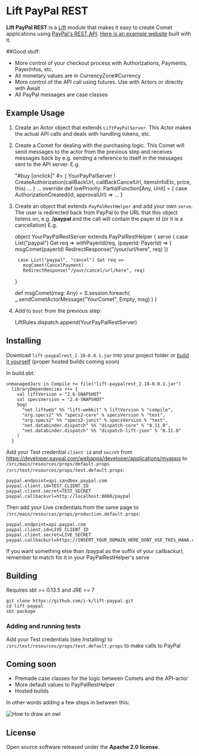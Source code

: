 # Lift PayPal REST

**Lift PayPal REST** is a [Lift](http://github.com/lift) module that makes it easy to create Comet applications using [PayPal's REST API](https://developer.paypal.com/webapps/developer/docs/api/).
[Here is an example website](https://easyethiopia.com) built with it.

##Good stuff:

* More control of your checkout process with Authorizations, Payments, PayerInfos, etc.
* All monetary values are in CurrencyZone#Currency
* More control of the API call using futures. Use with Actors or directly with Await
* All PayPal messages are case classes

## Example Usage
  1. Create an Actor object that extends `LiftPayPalServer`.
  This Actor makes the actual API calls and deals with handling tokens, etc.
  2. Create a Comet for dealing with the purchasing logic.
  This Comet will send messages to the actor from the previous step
  and receives messages back by e.g. sending a reference to itself in the messages sent to the API server.
  E.g.

      "#buy [onclick]" #> {
        YourPayPalServer ! CreateAuthorization(callBackUrl, callBackCancelUrl, itemsInfoEtc, price, this)
        ...
      }
      ...
      override def lowPriority: PartialFunction[Any, Unit] = {
        case AuthorizationCreated(id, approvalUrl) => ...
      }
    
  3. Create an object that extends `PayPalRestHelper` and add your own `serve`. The user is redirected back from PayPal to 
  the URL that this object listens on, e.g. **/paypal** and the call will contain the payer id (or it is a cancellation)
  E.g.

      object YourPayPalRestServer extends PayPalRestHelper {
        serve {
          case List("paypal") Get req => withPayerId(req, (payerId: PayerId) => {
            msgComet(payerId)
            RedirectResponse("/your/url/here", req)
          })
        
          case List("paypal", "cancel") Get req =>
            msgComet(CancelPayment)
            RedirectResponse("/your/cancel/url/here", req)
        }
      
        def msgComet(msg: Any) = S.session.foreach(
          _.sendCometActorMessage("YourComet", Empty, msg)
        )
      }
    
  4. Add to `boot` from the previous step:
  
        LiftRules.dispatch.append(YourPayPalRestServer)

## Installing
  Download `lift-paypalrest_2.10-0.0.1.jar` into your project folder or [build it yourself](#building) (proper hosted builds coming soon)
  
  In build.sbt:
  
    unmanagedJars in Compile += file("lift-paypalrest_2.10-0.0.1.jar")
      libraryDependencies ++= {
        val liftVersion = "2.6-SNAPSHOT"
        val specsVersion = "2.4-SNAPSHOT"
        Seq(
          "net.liftweb" %% "lift-webkit" % liftVersion % "compile",
          "org.specs2" %% "specs2-core" % specsVersion % "test",
          "org.specs2" %% "specs2-junit" % specsVersion % "test",
          "net.databinder.dispatch" %% "dispatch-core" % "0.11.0",
          "net.databinder.dispatch" %% "dispatch-lift-json" % "0.11.0"
        )
      }
    
  Add your Test credential `client id` and `secret` from https://developer.paypal.com/webapps/developer/applications/myapps to
    `/src/main/resources/props/default.props`
    `/src/test/resources/props/test.default.props`:
  
    paypal.endpoint=api.sandbox.paypal.com
    paypal.client.id=TEST_CLIENT_ID
    paypal.client.secret=TEST_SECRET
    paypal.callbackurl=http://localhost:8080/paypal


  Then add your Live credentials from the same page to
    `/src/main/resources/props/production.default.props`:

    paypal.endpoint=api.paypal.com
    paypal.client.id=LIVE_CLIENT_ID
    paypal.client.secret=LIVE_SECRET
    paypal.callbackurl=https://INSERT_YOUR_DOMAIN_HERE_DONT_USE_THIS_HAHA.com/paypal
  
  If you want something else than /paypal as the suffix of your callbackurl,
  remember to match for it in your PayPalRestHelper's serve

## Building
  Requires sbt >= 0.13.5 and JRE >= 7
  
    git clone https://github.com/i-k/lift-paypal.git
    cd lift-paypal
    sbt package
    
### Adding and running tests
  Add your Test credentials (see Installing) to `/src/test/resources/props/test.default.props` to make calls to PayPal

## Coming soon
  * Premade case classes for the logic between Comets and the API-actor
  * More default values to PayPalRestHelper
  * Hosted builds
  
In other words adding a few steps in between this:

![How to draw an owl](http://i.imgur.com/RadSf.jpg)

## License

Open source software released under the **Apache 2.0 license**.
